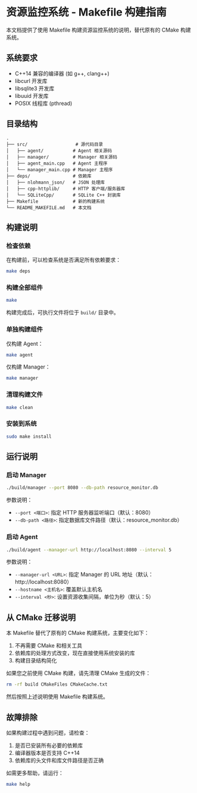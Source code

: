 # 资源监控系统 - Makefile 构建指南

本文档提供了使用 Makefile 构建资源监控系统的说明，替代原有的 CMake 构建系统。

## 系统要求

- C++14 兼容的编译器 (如 g++, clang++)
- libcurl 开发库
- libsqlite3 开发库
- libuuid 开发库
- POSIX 线程库 (pthread)

## 目录结构

```
.
├── src/                  # 源代码目录
│   ├── agent/           # Agent 相关源码
│   ├── manager/         # Manager 相关源码
│   ├── agent_main.cpp   # Agent 主程序
│   └── manager_main.cpp # Manager 主程序
├── deps/                # 依赖库
│   ├── nlohmann_json/   # JSON 处理库
│   ├── cpp-httplib/     # HTTP 客户端/服务器库
│   └── SQLiteCpp/       # SQLite C++ 封装库
├── Makefile             # 新的构建系统
└── README_MAKEFILE.md   # 本文档
```

## 构建说明

### 检查依赖

在构建前，可以检查系统是否满足所有依赖要求：

```bash
make deps
```

### 构建全部组件

```bash
make
```

构建完成后，可执行文件将位于 `build/` 目录中。

### 单独构建组件

仅构建 Agent：

```bash
make agent
```

仅构建 Manager：

```bash
make manager
```

### 清理构建文件

```bash
make clean
```

### 安装到系统

```bash
sudo make install
```

## 运行说明

### 启动 Manager

```bash
./build/manager --port 8080 --db-path resource_monitor.db
```

参数说明：
- `--port <端口>`: 指定 HTTP 服务器监听端口（默认：8080）
- `--db-path <路径>`: 指定数据库文件路径（默认：resource_monitor.db）

### 启动 Agent

```bash
./build/agent --manager-url http://localhost:8080 --interval 5
```

参数说明：
- `--manager-url <URL>`: 指定 Manager 的 URL 地址（默认：http://localhost:8080）
- `--hostname <主机名>`: 覆盖默认主机名
- `--interval <秒>`: 设置资源收集间隔，单位为秒（默认：5）

## 从 CMake 迁移说明

本 Makefile 替代了原有的 CMake 构建系统，主要变化如下：

1. 不再需要 CMake 和相关工具
2. 依赖库的处理方式改变，现在直接使用系统安装的库
3. 构建目录结构简化

如果您之前使用 CMake 构建，请先清理 CMake 生成的文件：

```bash
rm -rf build CMakeFiles CMakeCache.txt
```

然后按照上述说明使用 Makefile 构建系统。

## 故障排除

如果构建过程中遇到问题，请检查：

1. 是否已安装所有必要的依赖库
2. 编译器版本是否支持 C++14
3. 依赖库的头文件和库文件路径是否正确

如需更多帮助，请运行：

```bash
make help
```